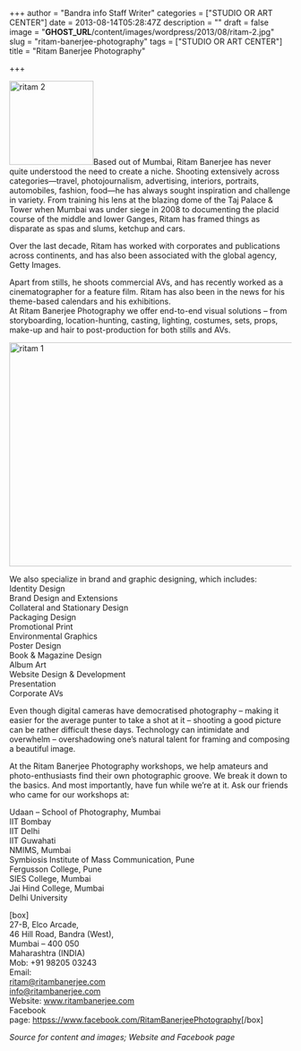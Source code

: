 +++
author = "Bandra info Staff Writer"
categories = ["STUDIO OR ART CENTER"]
date = 2013-08-14T05:28:47Z
description = ""
draft = false
image = "__GHOST_URL__/content/images/wordpress/2013/08/ritam-2.jpg"
slug = "ritam-banerjee-photography"
tags = ["STUDIO OR ART CENTER"]
title = "Ritam Banerjee Photography"

+++


<p style="text-align: left;"><a href="https://i2.wp.com/bandra.info/wp-content/uploads/2013/08/ritam-2.jpg?ssl=1"><img loading="lazy" class="size-thumbnail wp-image-3826 alignright" alt="ritam 2" src="https://i2.wp.com/bandra.info/wp-content/uploads/2013/08/ritam-2.jpg?resize=150%2C150&#038;ssl=1" width="150" height="150" srcset="https://i2.wp.com/bandra.info/wp-content/uploads/2013/08/ritam-2.jpg?resize=150%2C150&amp;ssl=1 150w, https://i2.wp.com/bandra.info/wp-content/uploads/2013/08/ritam-2.jpg?resize=300%2C297&amp;ssl=1 300w, https://i2.wp.com/bandra.info/wp-content/uploads/2013/08/ritam-2.jpg?w=303&amp;ssl=1 303w" sizes="(max-width: 150px) 100vw, 150px" data-recalc-dims="1" /></a>Based out of Mumbai, Ritam Banerjee has never quite understood the need to create a niche. Shooting extensively across categories—travel, photojournalism, advertising, interiors, portraits, automobiles, fashion, food—he has always sought inspiration and challenge in variety. From training his lens at the blazing dome of the Taj Palace &amp; Tower when Mumbai was under siege in 2008 to documenting the placid course of the middle and lower Ganges, Ritam has framed things as disparate as spas and slums, ketchup and cars.</p>
<p>Over the last decade, Ritam has worked with corporates and publications across continents, and has also been associated with the global agency, Getty Images.</p>
<p>Apart from stills, he shoots commercial AVs, and has recently worked as a cinematographer for a feature film. Ritam has also been in the news for his theme-based calendars and his exhibitions.<br />
At Ritam Banerjee Photography we offer end-to-end visual solutions – from storyboarding, location-hunting, casting, lighting, costumes, sets, props, make-up and hair to post-production for both stills and AVs.</p>
<p><a href="https://i0.wp.com/bandra.info/wp-content/uploads/2013/08/ritam-1.jpg?ssl=1"><img loading="lazy" class="alignnone size-full wp-image-3825" alt="ritam 1" src="https://i0.wp.com/bandra.info/wp-content/uploads/2013/08/ritam-1.jpg?resize=600%2C400&#038;ssl=1" width="600" height="400" srcset="https://i0.wp.com/bandra.info/wp-content/uploads/2013/08/ritam-1.jpg?w=600&amp;ssl=1 600w, https://i0.wp.com/bandra.info/wp-content/uploads/2013/08/ritam-1.jpg?resize=300%2C200&amp;ssl=1 300w" sizes="(max-width: 600px) 100vw, 600px" data-recalc-dims="1" /></a></p>
<p>We also specialize in brand and graphic designing, which includes:<br />
Identity Design<br />
Brand Design and Extensions<br />
Collateral and Stationary Design<br />
Packaging Design<br />
Promotional Print<br />
Environmental Graphics<br />
Poster Design<br />
Book &amp; Magazine Design<br />
Album Art<br />
Website Design &amp; Development<br />
Presentation<br />
Corporate AVs</p>
<p>Even though digital cameras have democratised photography – making it easier for the average punter to take a shot at it – shooting a good picture can be rather difficult these days. Technology can intimidate and overwhelm – overshadowing one’s natural talent for framing and composing a beautiful image.</p>
<p>At the Ritam Banerjee Photography workshops, we help amateurs and photo-enthusiasts find their own photographic groove. We break it down to the basics. And most importantly, have fun while we’re at it. Ask our friends who came for our workshops at:</p>
<p>Udaan – School of Photography, Mumbai<br />
IIT Bombay<br />
IIT Delhi<br />
IIT Guwahati<br />
NMIMS, Mumbai<br />
Symbiosis Institute of Mass Communication, Pune<br />
Fergusson College, Pune<br />
SIES College, Mumbai<br />
Jai Hind College, Mumbai<br />
Delhi University</p>
<p>[box]<br />
27-B, Elco Arcade,<br />
46 Hill Road, Bandra (West),<br />
Mumbai &#8211; 400 050<br />
Maharashtra (INDIA)<br />
Mob: +91 98205 03243<br />
Email:<br />
<a href="mailto:ritam@ritambanerjee.com" target="_blank">ritam@ritambanerjee.com</a><br />
<a href="mailto:info@ritambanerjee.com" target="_blank">info@ritambanerjee.com</a><br />
Website: <a href="https://www.ritambanerjee.com/" target="_blank">www.ritambanerjee.com</a><br />
Facebook page: <a href="httpss://www.facebook.com/RitamBanerjeePhotography" target="_blank">httpss://www.facebook.com/RitamBanerjeePhotography</a>[/box]</p>
<p><em>Source for content and images; Website and Facebook page</em></p>



